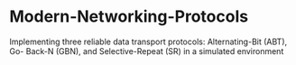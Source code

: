 # Modern-Networking-Protocols
Implementing three reliable data transport protocols: Alternating-Bit (ABT), Go- Back-N (GBN), and Selective-Repeat (SR) in a simulated environment
